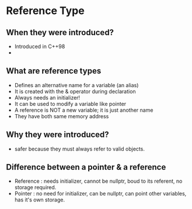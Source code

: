 # Reference Type

## When they were introduced?
- Introduced in C++98
- 
## What are reference types
- Defines an alternative name for a variable (an alias)
- It is created with the & operator during declaration
- Always needs an initializer!
- It can be used to modify a variable like pointer
- A reference is NOT a new variable; it is just another name
- They have both same memory address


## Why they were introduced?
- safer because they must always refer to valid objects.
  
## Difference between a pointer & a reference
- Reference : needs initializer, cannot be nullptr, boud to its referent, no storage required. 
- Pointer : no need for initializer, can be nullptr, can point other variables, has it's own storage.


